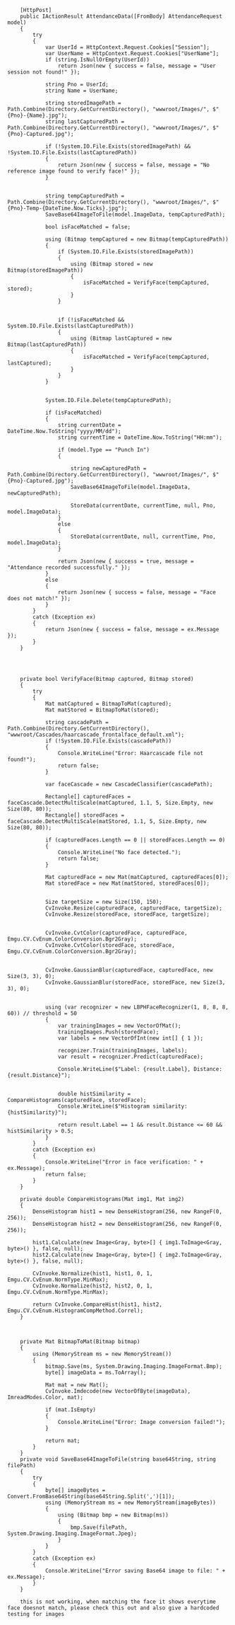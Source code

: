         [HttpPost]
        public IActionResult AttendanceData([FromBody] AttendanceRequest model)
        {
            try
            {
                var UserId = HttpContext.Request.Cookies["Session"];
                var UserName = HttpContext.Request.Cookies["UserName"];
                if (string.IsNullOrEmpty(UserId))
                    return Json(new { success = false, message = "User session not found!" });

                string Pno = UserId;
                string Name = UserName;

                string storedImagePath = Path.Combine(Directory.GetCurrentDirectory(), "wwwroot/Images/", $"{Pno}-{Name}.jpg");
                string lastCapturedPath = Path.Combine(Directory.GetCurrentDirectory(), "wwwroot/Images/", $"{Pno}-Captured.jpg");

                if (!System.IO.File.Exists(storedImagePath) && !System.IO.File.Exists(lastCapturedPath))
                {
                    return Json(new { success = false, message = "No reference image found to verify face!" });
                }

                
                string tempCapturedPath = Path.Combine(Directory.GetCurrentDirectory(), "wwwroot/Images/", $"{Pno}-Temp-{DateTime.Now.Ticks}.jpg");
                SaveBase64ImageToFile(model.ImageData, tempCapturedPath);

                bool isFaceMatched = false;

                using (Bitmap tempCaptured = new Bitmap(tempCapturedPath))
                {
                    if (System.IO.File.Exists(storedImagePath))
                    {
                        using (Bitmap stored = new Bitmap(storedImagePath))
                        {
                            isFaceMatched = VerifyFace(tempCaptured, stored);
                        }
                    }

                   
                    if (!isFaceMatched && System.IO.File.Exists(lastCapturedPath))
                    {
                        using (Bitmap lastCaptured = new Bitmap(lastCapturedPath))
                        {
                            isFaceMatched = VerifyFace(tempCaptured, lastCaptured);
                        }
                    }
                }

                
                System.IO.File.Delete(tempCapturedPath);

                if (isFaceMatched)
                {
                    string currentDate = DateTime.Now.ToString("yyyy/MM/dd");
                    string currentTime = DateTime.Now.ToString("HH:mm");

                    if (model.Type == "Punch In")
                    {
                        
                        string newCapturedPath = Path.Combine(Directory.GetCurrentDirectory(), "wwwroot/Images/", $"{Pno}-Captured.jpg");
                        SaveBase64ImageToFile(model.ImageData, newCapturedPath);

                        StoreData(currentDate, currentTime, null, Pno, model.ImageData);
                    }
                    else
                    {
                        StoreData(currentDate, null, currentTime, Pno, model.ImageData);
                    }

                    return Json(new { success = true, message = "Attendance recorded successfully." });
                }
                else
                {
                    return Json(new { success = false, message = "Face does not match!" });
                }
            }
            catch (Exception ex)
            {
                return Json(new { success = false, message = ex.Message });
            }
        }




        private bool VerifyFace(Bitmap captured, Bitmap stored)
        {
            try
            {
                Mat matCaptured = BitmapToMat(captured);
                Mat matStored = BitmapToMat(stored);

                string cascadePath = Path.Combine(Directory.GetCurrentDirectory(), "wwwroot/Cascades/haarcascade_frontalface_default.xml");
                if (!System.IO.File.Exists(cascadePath))
                {
                    Console.WriteLine("Error: Haarcascade file not found!");
                    return false;
                }

                var faceCascade = new CascadeClassifier(cascadePath);

                Rectangle[] capturedFaces = faceCascade.DetectMultiScale(matCaptured, 1.1, 5, Size.Empty, new Size(80, 80));
                Rectangle[] storedFaces = faceCascade.DetectMultiScale(matStored, 1.1, 5, Size.Empty, new Size(80, 80));

                if (capturedFaces.Length == 0 || storedFaces.Length == 0)
                {
                    Console.WriteLine("No face detected.");
                    return false;
                }

                Mat capturedFace = new Mat(matCaptured, capturedFaces[0]);
                Mat storedFace = new Mat(matStored, storedFaces[0]);

               
                Size targetSize = new Size(150, 150);
                CvInvoke.Resize(capturedFace, capturedFace, targetSize);
                CvInvoke.Resize(storedFace, storedFace, targetSize);

              
                CvInvoke.CvtColor(capturedFace, capturedFace, Emgu.CV.CvEnum.ColorConversion.Bgr2Gray);
                CvInvoke.CvtColor(storedFace, storedFace, Emgu.CV.CvEnum.ColorConversion.Bgr2Gray);

              
                CvInvoke.GaussianBlur(capturedFace, capturedFace, new Size(3, 3), 0);
                CvInvoke.GaussianBlur(storedFace, storedFace, new Size(3, 3), 0);

               
                using (var recognizer = new LBPHFaceRecognizer(1, 8, 8, 8, 60)) // threshold = 50
                {
                    var trainingImages = new VectorOfMat();
                    trainingImages.Push(storedFace);
                    var labels = new VectorOfInt(new int[] { 1 });

                    recognizer.Train(trainingImages, labels);
                    var result = recognizer.Predict(capturedFace);

                    Console.WriteLine($"Label: {result.Label}, Distance: {result.Distance}");

                   
                    double histSimilarity = CompareHistograms(capturedFace, storedFace);
                    Console.WriteLine($"Histogram similarity: {histSimilarity}");

                    return result.Label == 1 && result.Distance <= 60 && histSimilarity > 0.5;
                }
            }
            catch (Exception ex)
            {
                Console.WriteLine("Error in face verification: " + ex.Message);
                return false;
            }
        }

        private double CompareHistograms(Mat img1, Mat img2)
        {
            DenseHistogram hist1 = new DenseHistogram(256, new RangeF(0, 256));
            DenseHistogram hist2 = new DenseHistogram(256, new RangeF(0, 256));

            hist1.Calculate(new Image<Gray, byte>[] { img1.ToImage<Gray, byte>() }, false, null);
            hist2.Calculate(new Image<Gray, byte>[] { img2.ToImage<Gray, byte>() }, false, null);

            CvInvoke.Normalize(hist1, hist1, 0, 1, Emgu.CV.CvEnum.NormType.MinMax);
            CvInvoke.Normalize(hist2, hist2, 0, 1, Emgu.CV.CvEnum.NormType.MinMax);

            return CvInvoke.CompareHist(hist1, hist2, Emgu.CV.CvEnum.HistogramCompMethod.Correl);
        }



        private Mat BitmapToMat(Bitmap bitmap)
        {
            using (MemoryStream ms = new MemoryStream())
            {
                bitmap.Save(ms, System.Drawing.Imaging.ImageFormat.Bmp);
                byte[] imageData = ms.ToArray();

                Mat mat = new Mat();
                CvInvoke.Imdecode(new VectorOfByte(imageData), ImreadModes.Color, mat);

                if (mat.IsEmpty)
                {
                    Console.WriteLine("Error: Image conversion failed!");
                }

                return mat;
            }
        }
        private void SaveBase64ImageToFile(string base64String, string filePath)
        {
            try
            {
                byte[] imageBytes = Convert.FromBase64String(base64String.Split(',')[1]);
                using (MemoryStream ms = new MemoryStream(imageBytes))
                {
                    using (Bitmap bmp = new Bitmap(ms))
                    {
                        bmp.Save(filePath, System.Drawing.Imaging.ImageFormat.Jpeg);
                    }
                }
            }
            catch (Exception ex)
            {
                Console.WriteLine("Error saving Base64 image to file: " + ex.Message);
            }
        } 

        this is not working, when matching the face it shows everytime face doesnot match, please check this out and also give a hardcoded testing for images
